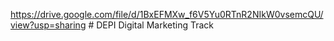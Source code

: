 https://drive.google.com/file/d/1BxEFMXw_f6V5Yu0RTnR2NIkW0vsemcQU/view?usp=sharing # DEPI
Digital Marketing Track
